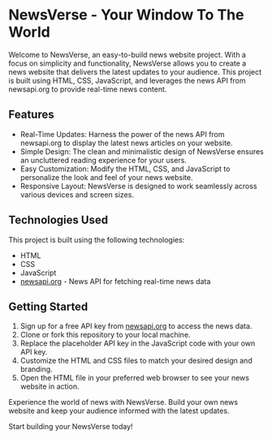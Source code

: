 # NewsVerse - Your Window To The World

Welcome to NewsVerse, an easy-to-build news website project. With a focus on simplicity and functionality, NewsVerse allows you to create a news website that delivers the latest updates to your audience. This project is built using HTML, CSS, JavaScript, and leverages the news API from newsapi.org to provide real-time news content.

## Features

- Real-Time Updates: Harness the power of the news API from newsapi.org to display the latest news articles on your website.
- Simple Design: The clean and minimalistic design of NewsVerse ensures an uncluttered reading experience for your users.
- Easy Customization: Modify the HTML, CSS, and JavaScript to personalize the look and feel of your news website.
- Responsive Layout: NewsVerse is designed to work seamlessly across various devices and screen sizes.

## Technologies Used

This project is built using the following technologies:
- HTML
- CSS
- JavaScript
- [newsapi.org](https://newsapi.org) - News API for fetching real-time news data

## Getting Started

1. Sign up for a free API key from [newsapi.org](https://newsapi.org) to access the news data.
2. Clone or fork this repository to your local machine.
3. Replace the placeholder API key in the JavaScript code with your own API key.
4. Customize the HTML and CSS files to match your desired design and branding.
5. Open the HTML file in your preferred web browser to see your news website in action.


Experience the world of news with NewsVerse. Build your own news website and keep your audience informed with the latest updates.

Start building your NewsVerse today!
